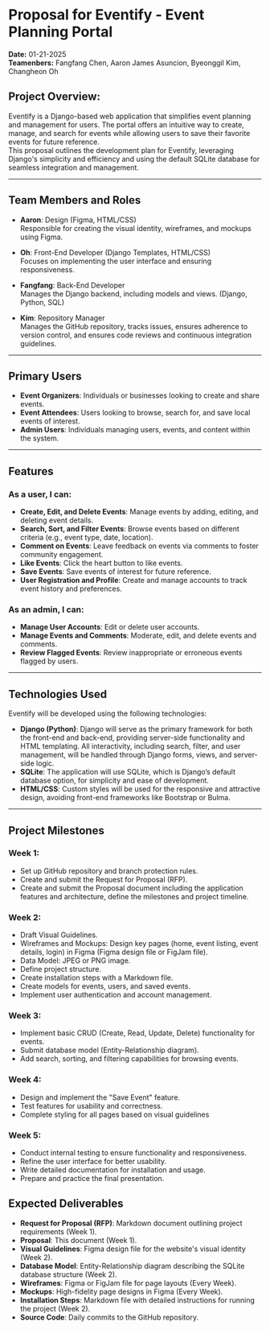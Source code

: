# Proposal for Eventify - Event Planning Portal

**Date:** 01-21-2025  
**Teamenbers:** Fangfang Chen, Aaron James Asuncion, Byeonggil Kim, Changheon Oh

## Project Overview:

Eventify is a Django-based web application that simplifies event planning and management for users. The portal offers an intuitive way to create, manage, and search for events while allowing users to save their favorite events for future reference.  
This proposal outlines the development plan for Eventify, leveraging Django's simplicity and efficiency and using the default SQLite database for seamless integration and management.

---

## Team Members and Roles

- **Aaron**: Design (Figma, HTML/CSS)  
  Responsible for creating the visual identity, wireframes, and mockups using Figma.

- **Oh**: Front-End Developer (Django Templates, HTML/CSS)  
  Focuses on implementing the user interface and ensuring responsiveness.

- **Fangfang**: Back-End Developer  
  Manages the Django backend, including models and views. (Django, Python, SQL)

- **Kim**: Repository Manager  
  Manages the GitHub repository, tracks issues, ensures adherence to version control, and ensures code reviews and continuous integration guidelines.

---

## Primary Users

- **Event Organizers**: Individuals or businesses looking to create and share events.
- **Event Attendees**: Users looking to browse, search for, and save local events of interest.
- **Admin Users**: Individuals managing users, events, and content within the system.

---

## Features

### As a user, I can:

- **Create, Edit, and Delete Events**: Manage events by adding, editing, and deleting event details.
- **Search, Sort, and Filter Events**: Browse events based on different criteria (e.g., event type, date, location).
- **Comment on Events**: Leave feedback on events via comments to foster community engagement.
- **Like Events**: Click the heart button to like events.
- **Save Events**: Save events of interest for future reference.
- **User Registration and Profile**: Create and manage accounts to track event history and preferences.

### As an admin, I can:

- **Manage User Accounts**: Edit or delete user accounts.
- **Manage Events and Comments**: Moderate, edit, and delete events and comments.
- **Review Flagged Events**: Review inappropriate or erroneous events flagged by users.

---

## Technologies Used

Eventify will be developed using the following technologies:

- **Django (Python)**: Django will serve as the primary framework for both the front-end and back-end, providing server-side functionality and HTML templating. All interactivity, including search, filter, and user management, will be handled through Django forms, views, and server-side logic.
- **SQLite**: The application will use SQLite, which is Django’s default database option, for simplicity and ease of development.
- **HTML/CSS**: Custom styles will be used for the responsive and attractive design, avoiding front-end frameworks like Bootstrap or Bulma.

---

## Project Milestones

### Week 1:

- Set up GitHub repository and branch protection rules.
- Create and submit the Request for Proposal (RFP).
- Create and submit the Proposal document including the application features and architecture, define the milestones and project timeline.

### Week 2:

- Draft Visual Guidelines.
- Wireframes and Mockups: Design key pages (home, event listing, event details, login) in Figma (Figma design file or FigJam file).
- Data Model: JPEG or PNG image.
- Define project structure.
- Create installation steps with a Markdown file.
- Create models for events, users, and saved events.
- Implement user authentication and account management.

### Week 3:

- Implement basic CRUD (Create, Read, Update, Delete) functionality for events.
- Submit database model (Entity-Relationship diagram).
- Add search, sorting, and filtering capabilities for browsing events.

### Week 4:

- Design and implement the "Save Event" feature.
- Test features for usability and correctness.
- Complete styling for all pages based on visual guidelines

### Week 5:

- Conduct internal testing to ensure functionality and responsiveness.
- Refine the user interface for better usability.
- Write detailed documentation for installation and usage.
- Prepare and practice the final presentation.

## Expected Deliverables

- **Request for Proposal (RFP)**: Markdown document outlining project requirements (Week 1).
- **Proposal**: This document (Week 1).
- **Visual Guidelines**: Figma design file for the website's visual identity (Week 2).
- **Database Model**: Entity-Relationship diagram describing the SQLite database structure (Week 2).
- **Wireframes**: Figma or FigJam file for page layouts (Every Week).
- **Mockups**: High-fidelity page designs in Figma (Every Week).
- **Installation Steps**: Markdown file with detailed instructions for running the project (Week 2).
- **Source Code**: Daily commits to the GitHub repository.
